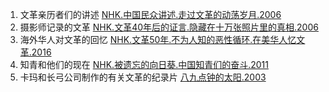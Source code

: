 1. 文革亲历者们的讲述 [NHK.中国民众讲述.走过文革的动荡岁月.2006](/NHK纪录片/02.中国/01.文化大革命/中国民众讲述.走过文革的动荡岁月.md)
2. 摄影师记录的文革 [NHK.文革40年后的证言.隐藏在十万张照片里的真相.2006](/NHK纪录片/02.中国/01.文化大革命/文革40年后的证言.隐藏在十万张照片里的真相.md)
3. 海外华人对文革的回忆 [NHK.文革50年.不为人知的恶性循环.在美华人忆文革.2016](/NHK纪录片/02.中国/01.文化大革命/文革50年.不为人知的恶性循环.在美华人忆文革.md)
4. 知青和他们的现在 [NHK.被遗忘的向日葵.中国知青们的奋斗.2011](/NHK纪录片/02.中国/01.文化大革命/被遗忘的向日葵.中国知青们的奋斗.md)
5. 卡玛和长弓公司制作的有关文革的纪录片 [八九点钟的太阳.2003](/其他纪录片/文化大革命/卡玛.八九点钟的太阳.2003.md)
